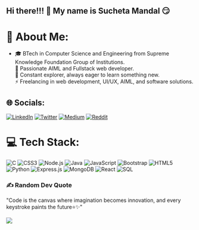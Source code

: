## Hi there!!! 👋 My name is Sucheta Mandal 😏
# 💫 About Me:
- 🎓 BTech in Computer Science and Engineering from Supreme Knowledge Foundation Group of Institutions.<br>🌱 Passionate AIML and Fullstack web developer.<br>🚀 Constant explorer, always eager to learn something new.<br>⚡ Freelancing in web development, UI/UX, AIML, and software solutions.


## 🌐 Socials:
[![LinkedIn](https://img.shields.io/badge/LinkedIn-%230077B5.svg?logo=linkedin&logoColor=white)](https://www.linkedin.com/in/sucheta-mandal-ba4b7b202/) [![Twitter](https://img.shields.io/badge/Twitter-%231DA1F2.svg?logo=Twitter&logoColor=white)](https://x.com/Sucheta1924) [![Medium](https://img.shields.io/badge/Medium-%230077B5.svg?logo=medium&logoColor=white)](https://medium.com/@sucheta963) [![Reddit](https://img.shields.io/badge/reddit-%230077B5.svg?logo=reddit&logoColor=white)](https://www.reddit.com/user/Timely-Concern-8549/) 

# 💻 Tech Stack:
![C](https://img.shields.io/badge/c-%2300599C.svg?style=for-the-badge&logo=c&logoColor=white) ![CSS3](https://img.shields.io/badge/css3-%231572B6.svg?style=for-the-badge&logo=css3&logoColor=white) ![Node.js](https://img.shields.io/badge/node.js-6DA55F?style=for-the-badge&logo=node.js&logoColor=white) ![Java](https://img.shields.io/badge/java-%23ED8B00.svg?style=for-the-badge&logo=java&logoColor=white) ![JavaScript](https://img.shields.io/badge/javascript-%23323330.svg?style=for-the-badge&logo=javascript&logoColor=%23F7DF1E) ![Bootstrap](https://img.shields.io/badge/bootstrap-%23563D7C.svg?style=for-the-badge&logo=bootstrap&logoColor=white) ![HTML5](https://img.shields.io/badge/html5-%23E34F26.svg?style=for-the-badge&logo=html5&logoColor=white) ![Python](https://img.shields.io/badge/python-3670A0?style=for-the-badge&logo=python&logoColor=ffdd54) ![Express.js](https://img.shields.io/badge/express.js-%23404d59.svg?style=for-the-badge&logo=express&logoColor=%2361DAFB) ![MongoDB](https://img.shields.io/badge/MongoDB-%234ea94b.svg?style=for-the-badge&logo=mongodb&logoColor=white) ![React](https://img.shields.io/badge/react-%2320232a.svg?style=for-the-badge&logo=react&logoColor=%2361DAFB) ![SQL](https://img.shields.io/badge/SQL-316192?style=for-the-badge&logo=sql&logoColor=white)


### ✍️ Random Dev Quote
"Code is the canvas where imagination becomes innovation, and every keystroke paints the future⭐✨"

[![](https://visitcount.itsvg.in/api?id=sucheta10&icon=0&color=0)](https://visitcount.itsvg.in)

<!-- Proudly created with GPRM ( https://gprm.itsvg.in ) -->
